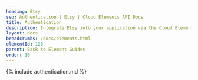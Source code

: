 ```yaml
---
heading: Etsy
seo: Authentication | Etsy | Cloud Elements API Docs
title: Authentication
description: Integrate Etsy into your application via the Cloud Elements APIs.
layout: docs
breadcrumbs: /docs/elements.html
elementId: 128
parent: Back to Element Guides
order: 10
---
```


{% include authentication.md %}
